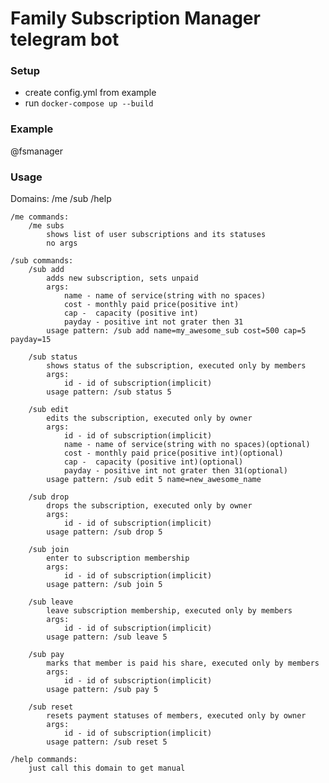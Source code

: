 # Family Subscription Manager telegram bot

### Setup
- create config.yml from example
- run `docker-compose up --build`

### Example
@fsmanager

### Usage

Domains: /me /sub /help

	/me commands:
		/me subs
			shows list of user subscriptions and its statuses
			no args

	/sub commands:
		/sub add
			adds new subscription, sets unpaid
			args: 
				name - name of service(string with no spaces)
				cost - monthly paid price(positive int)
				cap -  capacity (positive int)
				payday - positive int not grater then 31
			usage pattern: /sub add name=my_awesome_sub cost=500 cap=5 payday=15

		/sub status
			shows status of the subscription, executed only by members
			args:
				id - id of subscription(implicit)
			usage pattern: /sub status 5

		/sub edit
			edits the subscription, executed only by owner
			args:
				id - id of subscription(implicit)
				name - name of service(string with no spaces)(optional)
				cost - monthly paid price(positive int)(optional)
				cap -  capacity (positive int)(optional)
				payday - positive int not grater then 31(optional)
			usage pattern: /sub edit 5 name=new_awesome_name

		/sub drop
			drops the subscription, executed only by owner
			args:
				id - id of subscription(implicit)
			usage pattern: /sub drop 5

		/sub join
			enter to subscription membership
			args:
				id - id of subscription(implicit)
			usage pattern: /sub join 5

		/sub leave
			leave subscription membership, executed only by members
			args:
				id - id of subscription(implicit)
			usage pattern: /sub leave 5

		/sub pay
			marks that member is paid his share, executed only by members
			args:
				id - id of subscription(implicit)
			usage pattern: /sub pay 5

		/sub reset
			resets payment statuses of members, executed only by owner
			args:
				id - id of subscription(implicit)
			usage pattern: /sub reset 5

	/help commands:
		just call this domain to get manual